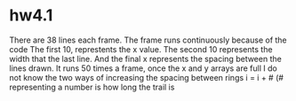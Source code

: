 # hw4.1

There are 38 lines each frame. The frame runs continuously because of the code
The first 10, represtents the x value. The second 10 represents the width that the last line. And the final x represents the spacing between the lines drawn.
It runs 50 times a frame, once the x and y arrays are full
I do not know the two ways of increasing the spacing between rings
i = i + # (# representing a number is how long the trail is 
